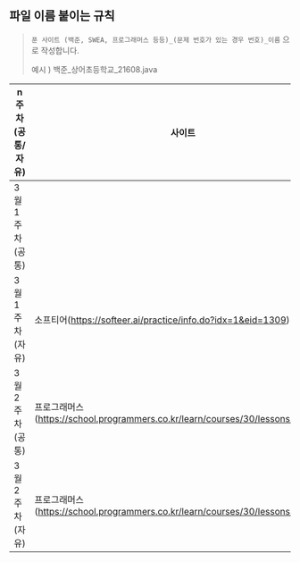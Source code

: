 ## 파일 이름 붙이는 규칙

> `푼 사이트 (백준, SWEA, 프로그래머스 등등)_(문제 번호가 있는 경우 번호)_이름` 으로 작성합니다.
> 
> 
> 예시 ) 백준_상어초등학교_21608.java

| n주차(공통/자유) | 사이트                                                       | 문제                           | 블로그                                      |
| ---------------- | ------------------------------------------------------------ | ------------------------------ | ------------------------------------------- |
| 3월 1주차(공통)  |                                                              |                                |                                             |
| 3월 1주차(자유)  | 소프티어(https://softeer.ai/practice/info.do?idx=1&eid=1309) | [인증평가(5차) 기출] 성적 평가 | https://blog.naver.com/kww0915/223037954478 |
| 3월 2주차(공통)  | 프로그래머스(https://school.programmers.co.kr/learn/courses/30/lessons/161989) | level2 덧칠하기                | https://blog.naver.com/kww0915/223046809707 |
| 3월 2주차(자유)  | 프로그래머스(https://school.programmers.co.kr/learn/courses/30/lessons/150368) | level2 이모티콘 할인           | https://blog.naver.com/kww0915/223046819335 |

